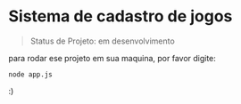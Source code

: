 <h1>Sistema de cadastro de jogos</h1>

>Status de Projeto: em desenvolvimento

para rodar ese projeto em sua maquina, por favor digite:
```
node app.js
```    
:)